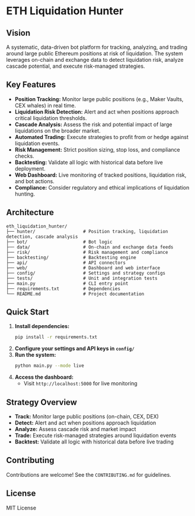 # ETH Liquidation Hunter

## Vision
A systematic, data-driven bot platform for tracking, analyzing, and trading around large public Ethereum positions at risk of liquidation. The system leverages on-chain and exchange data to detect liquidation risk, analyze cascade potential, and execute risk-managed strategies.

## Key Features
- **Position Tracking:** Monitor large public positions (e.g., Maker Vaults, CEX whales) in real time.
- **Liquidation Risk Detection:** Alert and act when positions approach critical liquidation thresholds.
- **Cascade Analysis:** Assess the risk and potential impact of large liquidations on the broader market.
- **Automated Trading:** Execute strategies to profit from or hedge against liquidation events.
- **Risk Management:** Strict position sizing, stop loss, and compliance checks.
- **Backtesting:** Validate all logic with historical data before live deployment.
- **Web Dashboard:** Live monitoring of tracked positions, liquidation risk, and bot actions.
- **Compliance:** Consider regulatory and ethical implications of liquidation hunting.

## Architecture
```
eth_liquidation_hunter/
├── hunter/                  # Position tracking, liquidation detection, cascade analysis
├── bot/                     # Bot logic
├── data/                    # On-chain and exchange data feeds
├── risk/                    # Risk management and compliance
├── backtesting/             # Backtesting engine
├── api/                     # API connectors
├── web/                     # Dashboard and web interface
├── config/                  # Settings and strategy configs
├── tests/                   # Unit and integration tests
├── main.py                  # CLI entry point
├── requirements.txt         # Dependencies
└── README.md                # Project documentation
```

## Quick Start
1. **Install dependencies:**
   ```bash
   pip install -r requirements.txt
   ```
2. **Configure your settings and API keys in `config/`**
3. **Run the system:**
   ```bash
   python main.py --mode live
   ```
4. **Access the dashboard:**
   - Visit `http://localhost:5000` for live monitoring

## Strategy Overview
- **Track:** Monitor large public positions (on-chain, CEX, DEX)
- **Detect:** Alert and act when positions approach liquidation
- **Analyze:** Assess cascade risk and market impact
- **Trade:** Execute risk-managed strategies around liquidation events
- **Backtest:** Validate all logic with historical data before live trading

## Contributing
Contributions are welcome! See the `CONTRIBUTING.md` for guidelines.

## License
MIT License 